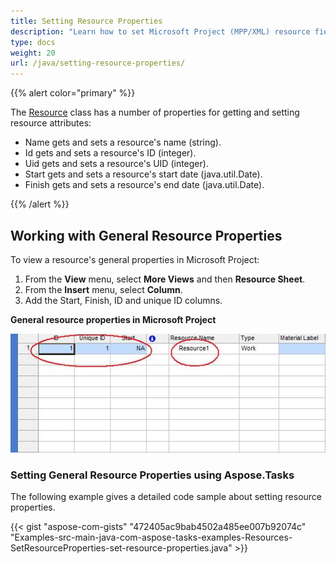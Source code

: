 ```yaml
---
title: Setting Resource Properties
description: "Learn how to set Microsoft Project (MPP/XML) resource fields using Aspose.Tasks for Java."
type: docs
weight: 20
url: /java/setting-resource-properties/
---
```


{{% alert color="primary" %}}

The [Resource](https://apireference.aspose.com/tasks/java/com.aspose.tasks/Resource) class has a number of properties for getting and setting resource attributes:

- Name gets and sets a resource's name (string).
- Id gets and sets a resource's ID (integer).
- Uid gets and sets a resource's UID (integer).
- Start gets and sets a resource's start date (java.util.Date).
- Finish gets and sets a resource's end date (java.util.Date).

{{% /alert %}}

## **Working with General Resource Properties**
To view a resource's general properties in Microsoft Project:

1. From the **View** menu, select **More Views** and then **Resource Sheet**.
2. From the **Insert** menu, select **Column**.
3. Add the Start, Finish, ID and unique ID columns.

**General resource properties in Microsoft Project** 

![show general resource properties in Microsoft Project](setting-resource-properties_1.png)

### **Setting General Resource Properties using Aspose.Tasks**
The following example gives a detailed code sample about setting resource properties.

{{< gist "aspose-com-gists" "472405ac9bab4502a485ee007b92074c" "Examples-src-main-java-com-aspose-tasks-examples-Resources-SetResourceProperties-set-resource-properties.java" >}}
